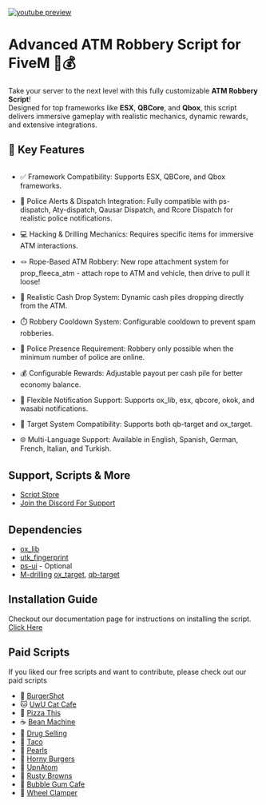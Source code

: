 [![youtube preview](https://i.imgur.com/4cCf0iu.png)](https://youtu.be/nknpd4pe5xo)

# Advanced ATM Robbery Script for FiveM 🚓💰

Take your server to the next level with this fully customizable **ATM Robbery Script**!  
Designed for top frameworks like **ESX**, **QBCore**, and **Qbox**, this script delivers immersive gameplay with realistic mechanics, dynamic rewards, and extensive integrations.


## 🌟 Key Features
######
- ✅ Framework Compatibility: Supports ESX, QBCore, and Qbox frameworks.

- 🚨 Police Alerts & Dispatch Integration: Fully compatible with ps-dispatch, Aty-dispatch, Qausar Dispatch, and Rcore Dispatch for realistic police notifications.

- 💻 Hacking & Drilling Mechanics: Requires specific items for immersive ATM interactions.

- 🪢 Rope-Based ATM Robbery: New rope attachment system for prop_fleeca_atm - attach rope to ATM and vehicle, then drive to pull it loose!

- 💸 Realistic Cash Drop System: Dynamic cash piles dropping directly from the ATM.

- ⏱️ Robbery Cooldown System: Configurable cooldown to prevent spam robberies.

- 👮 Police Presence Requirement: Robbery only possible when the minimum number of police are online.

- 💰 Configurable Rewards: Adjustable payout per cash pile for better economy balance.

- 🔔 Flexible Notification Support: Supports ox_lib, esx, qbcore, okok, and wasabi notifications.

- 🎯 Target System Compatibility: Supports both qb-target and ox_target.

- 🌐 Multi-Language Support: Available in English, Spanish, German, French, Italian, and Turkish.


######
## Support, Scripts & More
- [Script Store](https://pulsescripts.tebex.io/)
- [Join the Discord For Support](https://discord.gg/c6gXmtEf3H)
######

## Dependencies
- [ox_lib](https://github.com/overextended/ox_lib/releases)
- [utk_fingerprint](https://github.com/utkuali/Finger-Print-Hacking-Game)
- [ps-ui](https://github.com/Project-Sloth/ps-ui) - Optional
- [M-drilling](https://github.com/MxttDev/M-drilling)
 [ox_target](https://github.com/overextended/ox_target/releases), [qb-target](https://github.com/qbcore-framework/qb-target)

## Installation Guide
Checkout our documentation page for instructions on installing the script. [Click Here](https://pulsescripts.gitbook.io/)

## Paid Scripts
If you liked our free scripts and want to contribute, please check out our paid scripts

* 🍔 [BurgerShot](https://pulsescripts.com/product/burgershot)
* 🐱 [UwU Cat Cafe](https://pulsescripts.com/product/uwucatcafe)
* 🍕 [Pizza This](https://pulsescripts.com/category/2908044)
* ☕ [Bean Machine](https://pulsescripts.com/category/2908044)
* 💊 [Drug Selling](https://pulsescripts.com/product/drugsellingv2)
* 🌮 [Taco](https://pulsescripts.com/category/2908044)
* 🐚 [Pearls](https://pulsescripts.com/category/2908044)
* 🍔 [Horny Burgers](https://pulsescripts.com/category/2908044)
* 🚀 [UpnAtom](https://pulsescripts.com/category/2908044)
* 🍩 [Rusty Browns](https://pulsescripts.com/category/2908044)
* 🍬 [Bubble Gum Cafe](https://pulsescripts.com/category/2908044)
* 🛑 [Wheel Clamper](https://pulsescripts.com/category/2908044)

